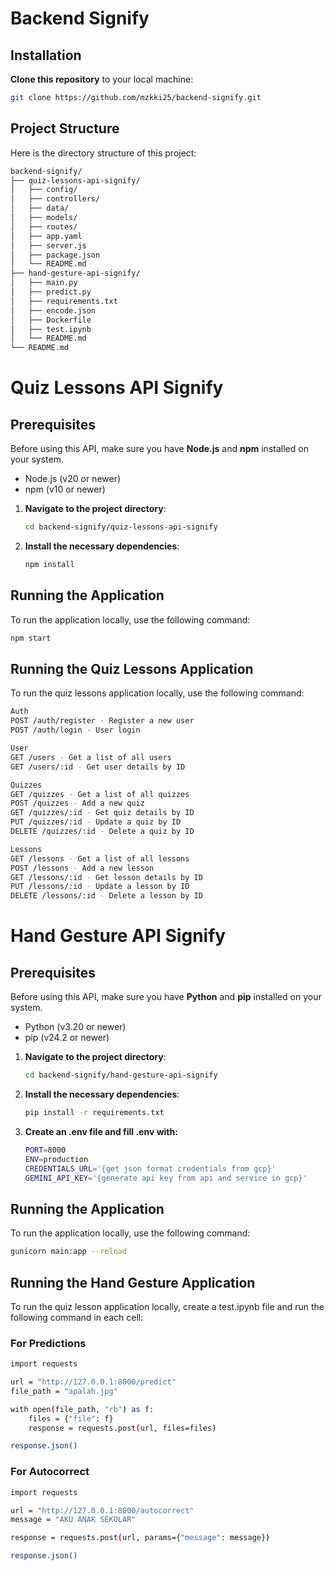 # Backend Signify

## Installation
**Clone this repository** to your local machine:
```bash
git clone https://github.com/mzkki25/backend-signify.git
```

## Project Structure
Here is the directory structure of this project:
```bash
backend-signify/
├── quiz-lessons-api-signify/
│   ├── config/
│   ├── controllers/
│   ├── data/
│   ├── models/
│   ├── routes/
│   ├── app.yaml
│   ├── server.js
│   ├── package.json
│   └── README.md
├── hand-gesture-api-signify/
│   ├── main.py
│   ├── predict.py
│   ├── requirements.txt
│   ├── encode.json
│   ├── Dockerfile
│   ├── test.ipynb
│   └── README.md
└── README.md
```

# Quiz Lessons API Signify

## Prerequisites

Before using this API, make sure you have **Node.js** and **npm** installed on your system.

- Node.js (v20 or newer) 
- npm (v10 or newer) 

1. **Navigate to the project directory**:
    ```bash
    cd backend-signify/quiz-lessons-api-signify
    ```
2. **Install the necessary dependencies**:
    ```bash
    npm install
    ```

## Running the Application

To run the application locally, use the following command:
```bash
npm start
```

## Running the Quiz Lessons Application
To run the quiz lessons application locally, use the following command:
```bash
Auth
POST /auth/register - Register a new user
POST /auth/login - User login
```

```bash
User
GET /users - Get a list of all users
GET /users/:id - Get user details by ID
```

```bash
Quizzes
GET /quizzes - Get a list of all quizzes
POST /quizzes - Add a new quiz
GET /quizzes/:id - Get quiz details by ID
PUT /quizzes/:id - Update a quiz by ID
DELETE /quizzes/:id - Delete a quiz by ID
```

```bash
Lessons
GET /lessons - Get a list of all lessons
POST /lessons - Add a new lesson
GET /lessons/:id - Get lesson details by ID
PUT /lessons/:id - Update a lesson by ID
DELETE /lessons/:id - Delete a lesson by ID
```


# Hand Gesture API Signify 

## Prerequisites 

Before using this API, make sure you have **Python** and **pip** installed on your system.

- Python (v3.20 or newer)     
- pip (v24.2 or newer) 

1. **Navigate to the project directory**:
    ```bash
    cd backend-signify/hand-gesture-api-signify
    ```
2. **Install the necessary dependencies**:
    ```bash
    pip install -r requirements.txt
    ```
3. **Create an .env file and fill .env with:**
    ```bash
    PORT=8000
    ENV=production
    CREDENTIALS_URL='{get json format credentials from gcp}'
    GEMINI_API_KEY='{generate api key from api and service in gcp}'
    ```

## Running the Application

To run the application locally, use the following command:
```bash
gunicorn main:app --reload
```

## Running the Hand Gesture Application
To run the quiz lesson application locally, create a test.ipynb file and run the following command in each cell:

### **For Predictions**

```bash
import requests

url = "http://127.0.0.1:8000/predict"
file_path = "apalah.jpg"

with open(file_path, "rb") as f:
    files = {"file": f}
    response = requests.post(url, files=files)

response.json()
```

### **For Autocorrect**

```bash
import requests

url = "http://127.0.0.1:8000/autocorrect"
message = "AKU ANAK SEKOLAR"

response = requests.post(url, params={"message": message})

response.json()
```